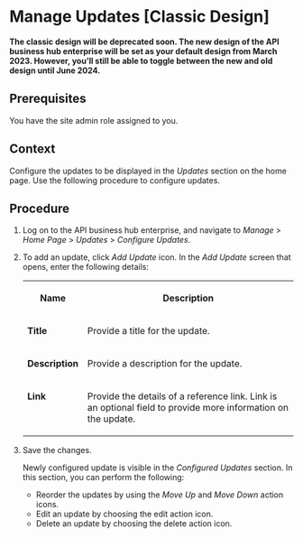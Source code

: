 <!-- loio94e37b473fd24ea8811a9ac3bdaed7ec -->

# Manage Updates \[Classic Design\]

**The classic design will be deprecated soon. The new design of the API business hub enterprise will be set as your default design from March 2023. However, you’ll still be able to toggle between the new and old design until June 2024.**



<a name="loio94e37b473fd24ea8811a9ac3bdaed7ec__prereq_rng_phk_dhb"/>

## Prerequisites

You have the site admin role assigned to you.



## Context

Configure the updates to be displayed in the *Updates* section on the home page. Use the following procedure to configure updates.



## Procedure

1.  Log on to the API business hub enterprise, and navigate to *Manage* \> *Home Page* \> *Updates* \> *Configure Updates*.

2.  To add an update, click *Add Update* icon. In the *Add Update* screen that opens, enter the following details:


    <table>
    <tr>
    <th valign="top">

    Name
    
    </th>
    <th valign="top">

    Description
    
    </th>
    </tr>
    <tr>
    <td valign="top">
    
    **Title**
    
    </td>
    <td valign="top">
    
    Provide a title for the update.
    
    </td>
    </tr>
    <tr>
    <td valign="top">
    
    **Description**
    
    </td>
    <td valign="top">
    
    Provide a description for the update.
    
    </td>
    </tr>
    <tr>
    <td valign="top">
    
    **Link**
    
    </td>
    <td valign="top">
    
    Provide the details of a reference link. Link is an optional field to provide more information on the update.
    
    </td>
    </tr>
    </table>
    
3.  Save the changes.

    Newly configured update is visible in the *Configured Updates* section. In this section, you can perform the following:

    -   Reorder the updates by using the *Move Up* and *Move Down* action icons.
    -   Edit an update by choosing the edit action icon.
    -   Delete an update by choosing the delete action icon.


